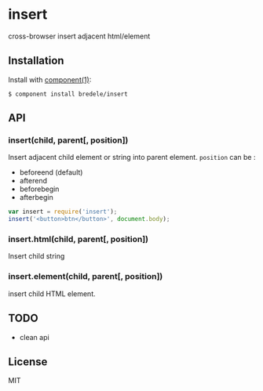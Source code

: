 
# insert

  cross-browser insert adjacent html/element

## Installation

  Install with [component(1)](http://component.io):

    $ component install bredele/insert

## API

### insert(child, parent[, position])

Insert adjacent child element or string into parent element.
`position` can be :
  - beforeend (default)
  - afterend
  - beforebegin
  - afterbegin

```js
var insert = require('insert');
insert('<button>btn</button>', document.body);
```

### insert.html(child, parent[, position])

  Insert child string


### insert.element(child, parent[, position])

  insert child HTML element.

## TODO

  - clean api

## License

  MIT
